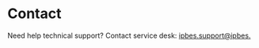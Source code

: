 # Contact



Need help technical support? Contact service desk: [ipbes.support@ipbes.](mailto:ipbes.support@ipbes.net)



